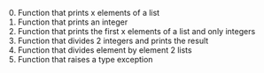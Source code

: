 0. Function that prints x elements of a list
1. Function that prints an integer
2. Function that prints the first x elements of a list and only integers
3. Function that divides 2 integers and prints the result
4. Function that divides element by element 2 lists
5. Function that raises a type exception


